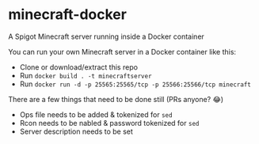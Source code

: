 # minecraft-docker
A Spigot Minecraft server running inside a Docker container

You can run your own Minecraft server in a Docker container like this:

* Clone or download/extract this repo
* Run ``docker build . -t minecraftserver``
* Run ``docker run -d -p 25565:25565/tcp -p 25566:25566/tcp minecraft``

There are a few things that need to be done still (PRs anyone? 😂)

* Ops file needs to be added & tokenized for ``sed``
* Rcon needs to be nabled & password tokenized for ``sed``
* Server description needs to be set
